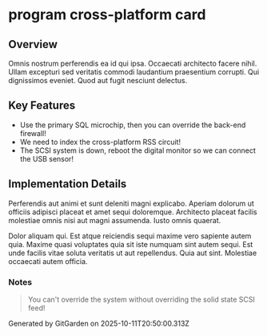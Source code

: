 # program cross-platform card

## Overview
Omnis nostrum perferendis ea id qui ipsa. Occaecati architecto facere nihil. Ullam excepturi sed veritatis commodi laudantium praesentium corrupti. Qui dignissimos eveniet. Quod aut fugit nesciunt delectus.

## Key Features
- Use the primary SQL microchip, then you can override the back-end firewall!
- We need to index the cross-platform RSS circuit!
- The SCSI system is down, reboot the digital monitor so we can connect the USB sensor!

## Implementation Details
Perferendis aut animi et sunt deleniti magni explicabo. Aperiam dolorum ut officiis adipisci placeat et amet sequi doloremque. Architecto placeat facilis molestiae omnis nisi aut magni assumenda. Iusto omnis quaerat.
 Dolor aliquam qui. Est atque reiciendis sequi maxime vero sapiente autem quia. Maxime quasi voluptates quia sit iste numquam sint autem sequi. Est unde facilis vitae soluta veritatis ut aut repellendus. Quia aut sint. Molestiae occaecati autem officia.

### Notes
> You can't override the system without overriding the solid state SCSI feed!

Generated by GitGarden on 2025-10-11T20:50:00.313Z